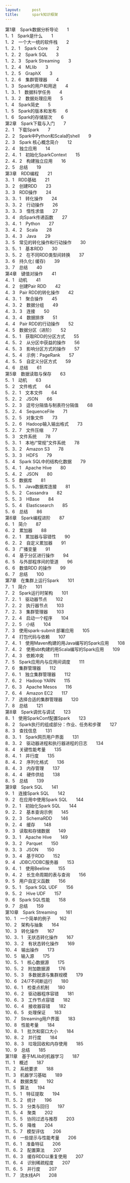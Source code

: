 ```yaml
---
layout:     post
title:      spark知识框架
---
```

<div id="article_content" class="article_content clearfix csdn-tracking-statistics" data-pid="blog" data-mod="popu_307" data-dsm="post">
								            <link rel="stylesheet" href="https://csdnimg.cn/release/phoenix/template/css/ck_htmledit_views-f76675cdea.css">
						<div class="htmledit_views" id="content_views">
                
第1章　Spark数据分析导论　　1<br>
1．1　Spark是什么　　1<br>
1．2　一个大一统的软件栈　　2<br>
1．2．1　Spark Core　　2<br>
1．2．2　Spark SQL　　3<br>
1．2．3　Spark Streaming　　3<br>
1．2．4　MLlib　　3<br>
1．2．5　GraphX　　3<br>
1．2．6　集群管理器　　4<br>
1．3　Spark的用户和用途　　4<br>
1．3．1　数据科学任务　　4<br>
1．3．2　数据处理应用　　5<br>
1．4　Spark简史　　5<br>
1．5　Spark的版本和发布　　6<br>
1．6　Spark的存储层次　　6<br>
第2章　Spark下载与入门　　7<br>
2．1　下载Spark　　7<br>
2．2　Spark中Python和Scala的shell　　9<br>
2．3　Spark 核心概念简介　　12<br>
2．4　独立应用　　14<br>
2．4．1　初始化SparkContext　　15<br>
2．4．2　构建独立应用　　16<br>
2．5　总结　　19<br>
第3章　RDD编程　　21<br>
3．1　RDD基础　　21<br>
3．2　创建RDD　　23<br>
3．3　RDD操作　　24<br>
3．3．1　转化操作　　24<br>
3．3．2　行动操作　　26<br>
3．3．3　惰性求值　　27<br>
3．4　向Spark传递函数　　27<br>
3．4．1　Python　　27<br>
3．4．2　Scala　　28<br>
3．4．3　Java　　29<br>
3．5　常见的转化操作和行动操作　　30<br>
3．5．1　基本RDD　　30<br>
3．5．2　在不同RDD类型间转换　　37<br>
3．6　持久化( 缓存)　　39<br>
3．7　总结　　40<br>
第4章　键值对操作　　41<br>
4．1　动机　　41<br>
4．2　创建Pair RDD　　42<br>
4．3　Pair RDD的转化操作　　42<br>
4．3．1　聚合操作　　45<br>
4．3．2　数据分组　　49<br>
4．3．3　连接　　50<br>
4．3．4　数据排序　　51<br>
4．4　Pair RDD的行动操作　　52<br>
4．5　数据分区（进阶）　　52<br>
4．5．1　获取RDD的分区方式　　55<br>
4．5．2　从分区中获益的操作　　56<br>
4．5．3　影响分区方式的操作　　57<br>
4．5．4　示例：PageRank　　57<br>
4．5．5　自定义分区方式　　59<br>
4．6　总结　　61<br>
第5章　数据读取与保存　　63<br>
5．1　动机　　63<br>
5．2　文件格式　　64<br>
5．2．1　文本文件　　64<br>
5．2．2　JSON　　66<br>
5．2．3　逗号分隔值与制表符分隔值　　68<br>
5．2．4　SequenceFile　　71<br>
5．2．5　对象文件　　73<br>
5．2．6　Hadoop输入输出格式　　73<br>
5．2．7　文件压缩　　77<br>
5．3　文件系统　　78<br>
5．3．1　本地/“常规”文件系统　　78<br>
5．3．2　Amazon S3　　78<br>
5．3．3　HDFS　　79<br>
5．4　Spark SQL中的结构化数据　　79<br>
5．4．1　Apache Hive　　80<br>
5．4．2　JSON　　80<br>
5．5　数据库　　81<br>
5．5．1　Java数据库连接　　81<br>
5．5．2　Cassandra　　82<br>
5．5．3　HBase　　84<br>
5．5．4　Elasticsearch　　85<br>
5．6　总结　　86<br>
第6章　Spark编程进阶　　87<br>
6．1　简介　　87<br>
6．2　累加器　　88<br>
6．2．1　累加器与容错性　　90<br>
6．2．2　自定义累加器　　91<br>
6．3　广播变量　　91<br>
6．4　基于分区进行操作　　94<br>
6．5　与外部程序间的管道　　96<br>
6．6　数值RDD 的操作　　99<br>
6．7　总结　　100<br>
第7章　在集群上运行Spark　　101<br>
7．1　简介　　101<br>
7．2　Spark运行时架构　　101<br>
7．2．1　驱动器节点　　102<br>
7．2．2　执行器节点　　103<br>
7．2．3　集群管理器　　103<br>
7．2．4　启动一个程序　　104<br>
7．2．5　小结　　104<br>
7．3　使用spark-submit 部署应用　　105<br>
7．4　打包代码与依赖　　107<br>
7．4．1　使用Maven构建的用Java编写的Spark应用　　108<br>
7．4．2　使用sbt构建的用Scala编写的Spark应用　　109<br>
7．4．3　依赖冲突　　 111<br>
7．5　Spark应用内与应用间调度　　111<br>
7．6　集群管理器　　112<br>
7．6．1　独立集群管理器　　112<br>
7．6．2　Hadoop YARN　　115<br>
7．6．3　Apache Mesos　　116<br>
7．6．4　Amazon EC2　　117<br>
7．7　选择合适的集群管理器　　120<br>
7．8　总结　　121<br>
第8章　Spark调优与调试　　123<br>
8．1　使用SparkConf配置Spark　　123<br>
8．2　Spark执行的组成部分：作业、任务和步骤　　127<br>
8．3　查找信息　　131<br>
8．3．1　Spark网页用户界面　　131<br>
8．3．2　驱动器进程和执行器进程的日志　　134<br>
8．4　关键性能考量　　135<br>
8．4．1　并行度　　135<br>
8．4．2　序列化格式　　136<br>
8．4．3　内存管理　　137<br>
8．4．4　硬件供给　　138<br>
8．5　总结　　139<br>
第9章　Spark SQL　　141<br>
9．1　连接Spark SQL　　142<br>
9．2　在应用中使用Spark SQL　　144<br>
9．2．1　初始化Spark SQL　　144<br>
9．2．2　基本查询示例　　145<br>
9．2．3　SchemaRDD　　146<br>
9．2．4　缓存　　148<br>
9．3　读取和存储数据　　149<br>
9．3．1　Apache Hive　　149<br>
9．3．2　Parquet　　150<br>
9．3．3　JSON　　150<br>
9．3．4　基于RDD　　152<br>
9．4　JDBC/ODBC服务器　　153<br>
9．4．1　使用Beeline　　155<br>
9．4．2　长生命周期的表与查询　　156<br>
9．5　用户自定义函数　　156<br>
9．5．1　Spark SQL UDF　　156<br>
9．5．2　Hive UDF　　157<br>
9．6　Spark SQL性能　　158<br>
9．7　总结　　159<br>
第10章　Spark Streaming　　161<br>
10．1　一个简单的例子　　162<br>
10．2　架构与抽象　　164<br>
10．3　转化操作　　167<br>
10．3．1　无状态转化操作　　167<br>
10．3．2　有状态转化操作　　169<br>
10．4　输出操作　　173<br>
10．5　输入源　　175<br>
10．5．1　核心数据源　　175<br>
10．5．2　附加数据源　　176<br>
10．5．3　多数据源与集群规模　　179<br>
10．6　24/7不间断运行　　180<br>
10．6．1　检查点机制　　180<br>
10．6．2　驱动器程序容错　　181<br>
10．6．3　工作节点容错　　182<br>
10．6．4　接收器容错　　182<br>
10．6．5　处理保证　　183<br>
10．7　Streaming用户界面　　183<br>
10．8　性能考量　　184<br>
10．8．1　批次和窗口大小　　184<br>
10．8．2　并行度　　184<br>
10．8．3　垃圾回收和内存使用　　185<br>
10．9　总结　　185<br>
第11章　基于MLlib的机器学习　　187<br>
11．1　概述　　187<br>
11．2　系统要求　　188<br>
11．3　机器学习基础　　189<br>
11．4　数据类型　　192<br>
11．5　算法　　194<br>
11．5．1　特征提取　　194<br>
11．5．2　统计　　196<br>
11．5．3　分类与回归　　197<br>
11．5．4　聚类　　202<br>
11．5．5　协同过滤与推荐　　203<br>
11．5．6　降维　　204<br>
11．5．7　模型评估　　206<br>
11．6　一些提示与性能考量　　206<br>
11．6．1　准备特征　　206<br>
11．6．2　配置算法　　207<br>
11．6．3　缓存RDD以重复使用　　207<br>
11．6．4　识别稀疏程度　　207<br>
11．6．5　并行度　　207<br>
11．7　流水线API　　208
            </div>
                </div>